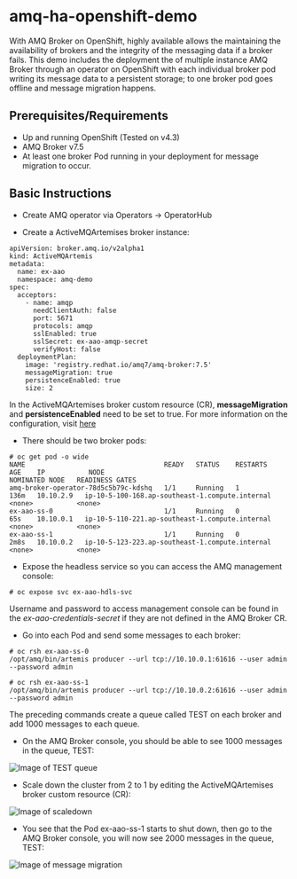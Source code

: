 # amq-ha-openshift-demo
With AMQ Broker on OpenShift, highly available allows the maintaining the availability of brokers and the integrity of the messaging data if a broker fails. This demo includes the deployment the of multiple instance AMQ Broker through an operator on OpenShift with each individual broker pod writing its message data to a persistent storage; to one broker pod goes offline and message migration happens.

## Prerequisites/Requirements
- Up and running OpenShift (Tested on v4.3)
- AMQ Broker v7.5
- At least one broker Pod running in your deployment for message migration to occur.

## Basic Instructions
- Create AMQ operator via Operators -> OperatorHub

- Create a ActiveMQArtemises broker instance:

```
apiVersion: broker.amq.io/v2alpha1
kind: ActiveMQArtemis
metadata:
  name: ex-aao
  namespace: amq-demo
spec:
  acceptors:
    - name: amqp
      needClientAuth: false
      port: 5671
      protocols: amqp
      sslEnabled: true
      sslSecret: ex-aao-amqp-secret
      verifyHost: false
  deploymentPlan:
    image: 'registry.redhat.io/amq7/amq-broker:7.5'
    messageMigration: true
    persistenceEnabled: true
    size: 2
```

In the ActiveMQArtemises broker custom resource (CR), **messageMigration** and **persistenceEnabled** need to be set to true. For more information on the configuration, visit [here](https://github.com/rh-messaging/activemq-artemis-operator/blob/0.9.1/deploy/crds/broker_v2alpha1_activemqartemis_crd.yaml#L80-L82)

- There should be two broker pods:

```
# oc get pod -o wide
NAME                                   READY   STATUS    RESTARTS   AGE    IP           NODE                                              NOMINATED NODE   READINESS GATES
amq-broker-operator-78d5c5b79c-kdshq   1/1     Running   1          136m   10.10.2.9   ip-10-5-100-168.ap-southeast-1.compute.internal   <none>           <none>
ex-aao-ss-0                            1/1     Running   0          65s    10.10.0.1   ip-10-5-110-221.ap-southeast-1.compute.internal   <none>           <none>
ex-aao-ss-1                            1/1     Running   0          2m8s   10.10.0.2   ip-10-5-123-223.ap-southeast-1.compute.internal   <none>           <none>
```

- Expose the headless service so you can access the AMQ management console:

```
# oc expose svc ex-aao-hdls-svc
```

Username and password to access management console can be found in the *ex-aao-credentials-secret* if they are not defined in the AMQ Broker CR.

- Go into each Pod and send some messages to each broker:

```
# oc rsh ex-aao-ss-0 
/opt/amq/bin/artemis producer --url tcp://10.10.0.1:61616 --user admin --password admin

# oc rsh ex-aao-ss-1 
/opt/amq/bin/artemis producer --url tcp://10.10.0.2:61616 --user admin --password admin
```

The preceding commands create a queue called TEST on each broker and add 1000 messages to each queue.

- On the AMQ Broker console, you should be able to see 1000 messages in the queue, TEST:

![Image of TEST queue](https://user-images.githubusercontent.com/25560159/75740513-dae6b980-5d42-11ea-8ddf-0bf09eaff9bc.png)

- Scale down the cluster from 2 to 1 by editing the ActiveMQArtemises broker custom resource (CR):

![Image of scaledown](https://user-images.githubusercontent.com/25560159/75740615-213c1880-5d43-11ea-95b2-3ba1ef142e25.png)

- You see that the Pod ex-aao-ss-1 starts to shut down, then go to the AMQ Broker console, you will now see 2000 messages in the queue, TEST:

![Image of message migration](https://user-images.githubusercontent.com/25560159/75740671-49c41280-5d43-11ea-8fec-dbd3db97e3f4.png)
